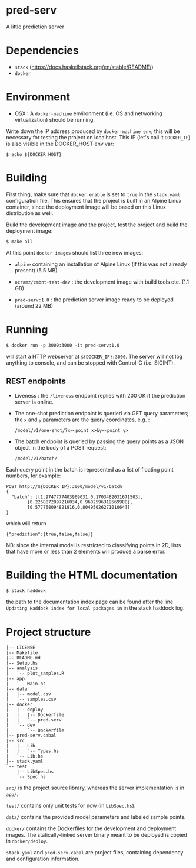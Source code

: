 # pred-serv

A little prediction server

# Dependencies

* `stack` (https://docs.haskellstack.org/en/stable/README/)
* `docker`


# Environment

* OSX : A `docker-machine` environment (i.e. OS and networking virtualization) should be running.

Write down the IP address produced by `docker-machine env`; this will be necessary for testing the project on localhost. This IP (let's call it `DOCKER_IP`) is also visible in the DOCKER_HOST env var:


    $ echo ${DOCKER_HOST}


# Building

First thing, make sure that `docker.enable` is set to `true` in the `stack.yaml` configuration file. This ensures that the project is built in an Alpine Linux container, since the deployment image will be based on this Linux distribution as well.

Build the development image and the project, test the project and build the deployment image:


    $ make all


At this point `docker images` should list three new images:

* `alpine` containing an installation of Alpine Linux (if this was not already present) (5.5 MB)

* `ocramz/cmbnt-test-dev` : the development image with build tools etc. (1.1 GB)

* `pred-serv:1.0` : the prediction server image ready to be deployed (around 22 MB)


# Running

    $ docker run -p 3000:3000 -it pred-serv:1.0

will start a HTTP webserver at `${DOCKER_IP}:3000`. The server will not log anything to console, and can be stopped with Control-C (i.e. SIGINT).

## REST endpoints

* Liveness : the `/liveness` endpoint replies with 200 OK if the prediction server is online.

* The one-shot prediction endpoint is queried via GET query parameters; the `x` and `y` parameters are the query coordinates, e.g. : 

    `/model/v1/one-shot/?x=<point_x>&y=<point_y>`

* The batch endpoint is queried by passing the query points as a JSON object in the body of a POST request:

    `/model/v1/batch/`

Each query point in the batch is represented as a list of floating point numbers, for example:

    POST http://${DOCKER_IP}:3000/model/v1/batch
    {
      "batch": [[1.9747777403969031,0.1703482031671503],
            [0.2268872897216034,0.9602596319569988],
            [0.577768094821916,0.8049502627101064]]
    }

which will return

    {"prediction":[true,false,false]}

NB: since the internal model is restricted to classifying points in 2D, lists that have more or less than 2 elements will produce a parse error.

# Building the HTML documentation


    $ stack haddock

the path to the documentation index page can be found after the line `Updating Haddock index for local packages in` in the stack haddock log.


# Project structure


    |-- LICENSE
    |-- Makefile
    |-- README.md
    |-- Setup.hs
    |-- analysis
    |   `-- plot_samples.R
    |-- app
    |   `-- Main.hs
    |-- data
    |   |-- model.csv
    |   `-- samples.csv
    |-- docker
    |   |-- deploy
    |   |   |-- Dockerfile
    |   |   `-- pred-serv
    |   `-- dev
    |       `-- Dockerfile
    |-- pred-serv.cabal
    |-- src
    |   |-- Lib
    |   |   `-- Types.hs
    |   `-- Lib.hs
    |-- stack.yaml
    `-- test
        |-- LibSpec.hs
        `-- Spec.hs

`src/` is the project source library, whereas the server implementation is in `app/`.

`test/` contains only unit tests for now (in `LibSpec.hs`).

`data/` contains the provided model parameters and labeled sample points.

`docker/` contains the Dockerfiles for the development and deployment images. The statically-linked server binary meant to be deployed is copied in `docker/deploy`.

`stack.yaml` and `pred-serv.cabal` are project files, containing dependency and configuration information.